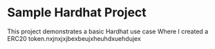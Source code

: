 # Sample Hardhat Project

This project demonstrates a basic Hardhat use case Where I created a ERC20 token.nxjnxjxjbexbeujxheuhdxuehdujex


